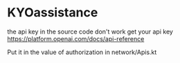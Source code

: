 ﻿# KYOassistance
the api key in the source code don't work get your api key https://platform.openai.com/docs/api-reference

Put it in the value of authorization in network/Apis.kt
